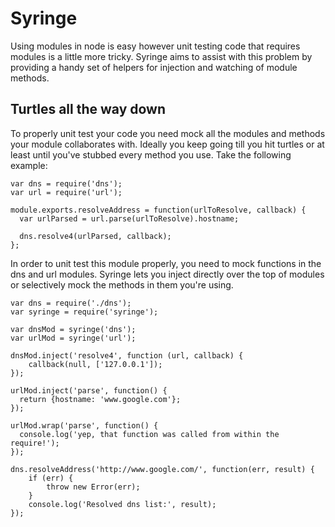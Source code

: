 Syringe
=======
Using modules in node is easy however unit testing code that requires modules is a little more tricky.  Syringe aims to assist with this problem by providing a handy set of helpers for injection and watching of module methods.

## Turtles all the way down
To properly unit test your code you need mock all the modules and methods your module collaborates with.  Ideally you keep going till you hit turtles or at least until you've stubbed every method you use. Take the following example:

	var dns = require('dns');
	var url = require('url');

	module.exports.resolveAddress = function(urlToResolve, callback) {
	  var urlParsed = url.parse(urlToResolve).hostname;

	  dns.resolve4(urlParsed, callback);
	};

In order to unit test this module properly, you need to mock functions in the dns and url modules.  Syringe lets you inject directly over the top of modules or selectively mock the methods in them you're using.

	var dns = require('./dns');
	var syringe = require('syringe');
	
	var dnsMod = syringe('dns');
	var urlMod = syringe('url');

	dnsMod.inject('resolve4', function (url, callback) {
		callback(null, ['127.0.0.1']);
	});

	urlMod.inject('parse', function() {
	  return {hostname: 'www.google.com'};
	});

	urlMod.wrap('parse', function() {
	  console.log('yep, that function was called from within the require!');
	});

	dns.resolveAddress('http://www.google.com/', function(err, result) {
		if (err) {
			throw new Error(err);
		}
		console.log('Resolved dns list:', result);
	});

